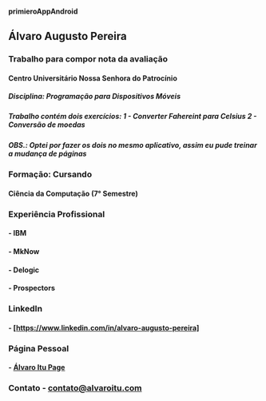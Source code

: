 #### primieroAppAndroid
## Álvaro Augusto Pereira

### Trabalho para compor nota da avaliação
#### Centro Universitário Nossa Senhora do Patrocínio
##### Disciplina: Programação para Dispositivos Móveis
##### Trabalho contém dois exercícios: 1 - Converter Fahereint para Celsius 2 - Conversão de moedas
##### OBS.: Optei por fazer os dois no mesmo aplicativo, assim eu pude treinar a mudança de páginas

### Formação: Cursando
#### Ciência da Computação (7° Semestre)

### Experiência Profissional
#### - IBM
#### - MkNow
#### - Delogic
#### - Prospectors

### LinkedIn
#### - [https://www.linkedin.com/in/alvaro-augusto-pereira]

### Página Pessoal
#### - [Álvaro Itu Page](https://alvaroitu.github.io/)

### Contato - contato@alvaroitu.com





